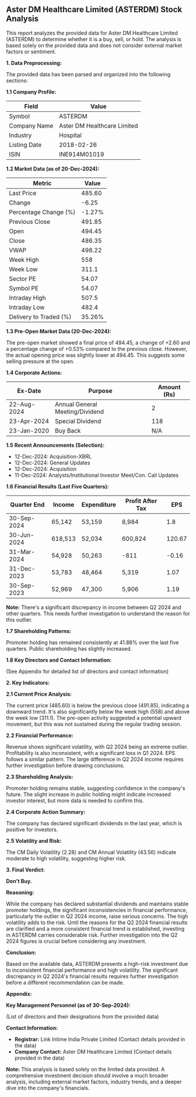 ## Aster DM Healthcare Limited (ASTERDM) Stock Analysis

This report analyzes the provided data for Aster DM Healthcare Limited (ASTERDM) to determine whether it is a buy, sell, or hold.  The analysis is based solely on the provided data and does not consider external market factors or sentiment.

**1. Data Preprocessing:**

The provided data has been parsed and organized into the following sections:

**1.1 Company Profile:**

| Field             | Value                               |
|----------------------|---------------------------------------|
| Symbol             | ASTERDM                             |
| Company Name       | Aster DM Healthcare Limited           |
| Industry           | Hospital                             |
| Listing Date       | 2018-02-26                           |
| ISIN               | INE914M01019                         |


**1.2 Market Data (as of 20-Dec-2024):**

| Metric                | Value     |
|------------------------|------------|
| Last Price             | 485.60     |
| Change                 | -6.25      |
| Percentage Change (%)  | -1.27%     |
| Previous Close         | 491.85     |
| Open                   | 494.45     |
| Close                  | 486.35     |
| VWAP                   | 498.22     |
| Week High              | 558       |
| Week Low               | 311.1      |
| Sector PE              | 54.07      |
| Symbol PE              | 54.07      |
| Intraday High          | 507.5      |
| Intraday Low           | 482.4      |
| Delivery to Traded (%) | 35.26%     |


**1.3 Pre-Open Market Data (20-Dec-2024):**

The pre-open market showed a final price of 494.45, a change of +2.60 and a percentage change of +0.53% compared to the previous close.  However, the actual opening price was slightly lower at 494.45.  This suggests some selling pressure at the open.

**1.4 Corporate Actions:**

| Ex-Date      | Purpose                               | Amount (Rs) |
|--------------|----------------------------------------|-------------|
| 22-Aug-2024  | Annual General Meeting/Dividend        | 2           |
| 23-Apr-2024  | Special Dividend                       | 118         |
| 23-Jan-2020  | Buy Back                               |  N/A        |


**1.5 Recent Announcements (Selection):**

* 12-Dec-2024: Acquisition-XBRL
* 12-Dec-2024: General Updates
* 12-Dec-2024: Acquisition
* 11-Dec-2024: Analysts/Institutional Investor Meet/Con. Call Updates


**1.6 Financial Results (Last Five Quarters):**

| Quarter End      | Income      | Expenditure | Profit After Tax | EPS      |
|-----------------|-------------|--------------|-------------------|----------|
| 30-Sep-2024     | 65,142      | 53,159       | 8,984            | 1.8      |
| 30-Jun-2024     | 618,513     | 52,034       | 600,824          | 120.67   |
| 31-Mar-2024     | 54,928      | 50,263       | -811             | -0.16    |
| 31-Dec-2023     | 53,783      | 48,464       | 5,319            | 1.07     |
| 30-Sep-2023     | 52,969      | 47,300       | 5,906            | 1.19     |

**Note:**  There's a significant discrepancy in income between Q2 2024 and other quarters. This needs further investigation to understand the reason for this outlier.


**1.7 Shareholding Patterns:**

Promoter holding has remained consistently at 41.88% over the last five quarters. Public shareholding has slightly increased.


**1.8 Key Directors and Contact Information:**

(See Appendix for detailed list of directors and contact information)


**2. Key Indicators:**

**2.1 Current Price Analysis:**

The current price (485.60) is below the previous close (491.85), indicating a downward trend. It's also significantly below the week high (558) and above the week low (311.1). The pre-open activity suggested a potential upward movement, but this was not sustained during the regular trading session.

**2.2 Financial Performance:**

Revenue shows significant volatility, with Q2 2024 being an extreme outlier. Profitability is also inconsistent, with a significant loss in Q1 2024. EPS follows a similar pattern.  The large difference in Q2 2024 income requires further investigation before drawing conclusions.

**2.3 Shareholding Analysis:**

Promoter holding remains stable, suggesting confidence in the company's future.  The slight increase in public holding might indicate increased investor interest, but more data is needed to confirm this.

**2.4 Corporate Action Summary:**

The company has declared significant dividends in the last year, which is positive for investors.

**2.5 Volatility and Risk:**

The CM Daily Volatility (2.28) and CM Annual Volatility (43.56) indicate moderate to high volatility, suggesting higher risk.

**3. Final Verdict:**

**Don't Buy.**

**Reasoning:**

While the company has declared substantial dividends and maintains stable promoter holdings, the significant inconsistencies in financial performance, particularly the outlier in Q2 2024 income, raise serious concerns.  The high volatility adds to the risk.  Until the reasons for the Q2 2024 financial results are clarified and a more consistent financial trend is established, investing in ASTERDM carries considerable risk.  Further investigation into the Q2 2024 figures is crucial before considering any investment.

**Conclusion:**

Based on the available data, ASTERDM presents a high-risk investment due to inconsistent financial performance and high volatility.  The significant discrepancy in Q2 2024's financial results requires further investigation before a different recommendation can be made.


**Appendix:**

**Key Management Personnel (as of 30-Sep-2024):**

(List of directors and their designations from the provided data)

**Contact Information:**

* **Registrar:** Link Intime India Private Limited (Contact details provided in the data)
* **Company Contact:** Aster DM Healthcare Limited (Contact details provided in the data)


**Note:** This analysis is based solely on the limited data provided.  A comprehensive investment decision should involve a much broader analysis, including external market factors, industry trends, and a deeper dive into the company's financials.
